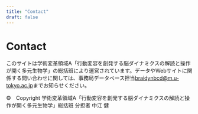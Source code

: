 ```yaml
---
title: "Contact"
draft: false
---
```


# Contact

このサイトは学術変革領域A「行動変容を創発する脳ダイナミクスの解読と操作が開く多元生物学」の総括班により運営されています。データやWebサイトに関係する問い合わせに関しては、事務局データベース担当[braidynbcd@m.u-tokyo.ac.jp](mailto:braidynbcd@m.u-tokyo.ac.jp)までお知らせください。

©️　Copyright 学術変革領域A「行動変容を創発する脳ダイナミクスの解読と操作が開く多元生物学」総括班 分担者 中江 健
